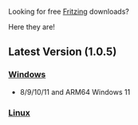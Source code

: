 Looking for free [Fritzing](fritzing.org/download) downloads?

Here they are!

## Latest Version (1.0.5)
### [Windows](https://github.com/DoggieGJC457/fritzing-payment-bypass/releases/download/v1.0.5/fritzing-1.0.5-windows.msi)
* 8/9/10/11 and ARM64 Windows 11
  
###  [Linux](https://github.com/DoggieGJC457/fritzing-payment-bypass/releases/download/v1.0.5/fritzing-1.0.5-linux.AppImage)
